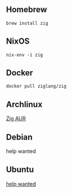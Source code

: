## Homebrew

```
brew install zig
```

## NixOS

```
nix-env -i zig
```

## Docker

```
docker pull ziglang/zig
```

## Archlinux

[Zig AUR](https://aur.archlinux.org/packages/zig/)

## Debian

help wanted

## Ubuntu

[help wanted](https://github.com/zig-lang/zig/issues/626)